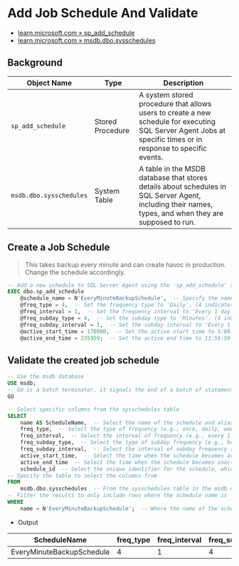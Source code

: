 # Add Job Schedule And Validate

- [learn.microsoft.com » sp_add_schedule](https://learn.microsoft.com/en-us/sql/relational-databases/system-stored-procedures/sp-add-schedule-transact-sql?view=sql-server-ver16)
- [learn.microsoft.com » msdb.dbo.sysschedules](https://learn.microsoft.com/en-us/sql/relational-databases/system-tables/dbo-sysschedules-transact-sql?view=sql-server-ver16)

## Background

| Object Name             | Type             | Description                                                                                                                                                   |
|-------------------------|------------------|---------------------------------------------------------------------------------------------------------------------------------------------------------------|
| `sp_add_schedule`       | Stored Procedure | A system stored procedure that allows users to create a new schedule for executing SQL Server Agent Jobs at specific times or in response to specific events. |
| `msdb.dbo.sysschedules` | System Table     | A table in the MSDB database that stores details about schedules in SQL Server Agent, including their names, types, and when they are supposed to run.        |

## Create a Job Schedule

> This takes backup every minute and can create havoc in production. Change the schedule accordingly.

```sql
-- Add a new schedule to SQL Server Agent using the 'sp_add_schedule' stored procedure.
EXEC dbo.sp_add_schedule  
    @schedule_name = N'EveryMinuteBackupSchedule',  -- Specify the name of the new schedule.
    @freq_type = 4,  -- Set the frequency type to 'Daily'. (4 indicates 'Daily')
    @freq_interval = 1,  -- Set the frequency interval to 'Every 1 day'.
    @freq_subday_type = 4,  -- Set the subday type to 'Minutes'. (4 indicates 'Minutes')
    @freq_subday_interval = 1,  -- Set the subday interval to 'Every 1 minute'.
    @active_start_time = 170800,  -- Set the active start time to 5:08:00 PM (time is in HHMMSS format).
    @active_end_time = 235959;  -- Set the active end time to 11:59:59 PM (time is in HHMMSS format).
```

## Validate the created job schedule

```sql
-- Use the msdb database
USE msdb;
-- GO is a batch terminator, it signals the end of a batch of statements to SQL Server.
GO

-- Select specific columns from the sysschedules table
SELECT 
    name AS ScheduleName,  -- Select the name of the schedule and alias it as ScheduleName.
    freq_type,  -- Select the type of frequency (e.g., once, daily, weekly, etc.).
    freq_interval,  -- Select the interval of frequency (e.g., every 1 day, every 2 weeks, etc.).
    freq_subday_type,  -- Select the type of subday frequency (e.g., hour, minute, etc.).
    freq_subday_interval,  -- Select the interval of subday frequency (e.g., every 1 minute, every 2 hours, etc.).
    active_start_time,  -- Select the time when the schedule becomes active (in HHMMSS format).
    active_end_time  -- Select the time when the schedule becomes inactive (in HHMMSS format).
    schedule_id  -- Select the unique identifier for the schedule, which is an integer that uniquely identifies each schedule in the sysschedules table.
-- Specify the table to select the columns from
FROM 
    msdb.dbo.sysschedules  -- From the sysschedules table in the msdb database.
-- Filter the results to only include rows where the schedule name is 'EveryMinuteBackupSchedule'
WHERE 
    name = N'EveryMinuteBackupSchedule';  -- Where the name of the schedule is 'EveryMinuteBackupSchedule'.

```

- Output

| ScheduleName              | freq_type | freq_interval | freq_subday_type | freq_subday_interval | active_start_time | active_end_time | schedule_id |
|---------------------------|-----------|---------------|------------------|----------------------|-------------------|-----------------|-------------|
| EveryMinuteBackupSchedule | 4         | 1             | 4                | 1                    | 84200             | 235959          | 8           |
